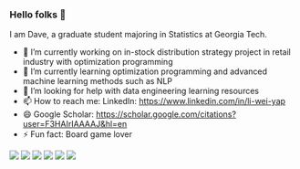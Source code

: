 ### Hello folks 👋

I am Dave, a graduate student majoring in Statistics at Georgia Tech. 
- 🔭 I’m currently working on in-stock distribution strategy project in retail industry with optimization programming
- 🌱 I’m currently learning optimization programming and advanced machine learning methods such as NLP
- 🤔 I’m looking for help with data engineering learning resources
- 📫 How to reach me: LinkedIn: https://www.linkedin.com/in/li-wei-yap
- 😄 Google Scholar: https://scholar.google.com/citations?user=F3HAIrIAAAAJ&hl=en
- ⚡ Fun fact: Board game lover


![](https://img.shields.io/badge/TOOLS-PYTHON-informational?style=flat&logo=<LOGO_NAME>&logoColor=white&color=2bbc8a)
![](https://img.shields.io/badge/TOOLS-R-informational?style=flat&logo=<LOGO_NAME>&logoColor=white&color=2bbc8a)
![](https://img.shields.io/badge/TOOLS-SQL-informational?style=flat&logo=<LOGO_NAME>&logoColor=white&color=2bbc8a)
![](https://img.shields.io/badge/TOOLS-TABLEAU-informational?style=flat&logo=<LOGO_NAME>&logoColor=white&color=2bbc8a)
![](https://img.shields.io/badge/KNOWLEDGE-STATISTICS-informational?style=flat&logo=<LOGO_NAME>&logoColor=white&color=2bbc8a)
![](https://img.shields.io/badge/KNOWLEDGE-MACHINELEARNING-informational?style=flat&logo=<LOGO_NAME>&logoColor=white&color=2bbc8a)
<!--
**daveyap1993/daveyap1993** is a ✨ _special_ ✨ repository because its `README.md` (this file) appears on your GitHub profile.




Here are some ideas to get you started:

- 🔭 I’m currently working on ...
- 🌱 I’m currently learning ...
- 👯 I’m looking to collaborate on ...
- 🤔 I’m looking for help with ...
- 💬 Ask me about ...
- 📫 How to reach me: ...
- 😄 Pronouns: ...
- ⚡ Fun fact: ...
-->
